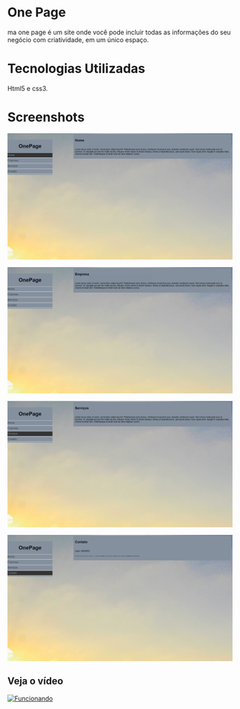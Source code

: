 # One Page
ma one page é um site onde você pode incluir todas as informações do seu negócio com criatividade, em um único espaço. 

# Tecnologias Utilizadas
Html5 e css3.
# Screenshots

![home](https://github.com/Alef011/Landing-Page/blob/master/OnePage/home.png)

![empresa](https://github.com/Alef011/Landing-Page/blob/master/OnePage/empresa.png)

![servicos](https://github.com/Alef011/Landing-Page/blob/master/OnePage/servico.png)

![contato](https://github.com/Alef011/Landing-Page/blob/master/OnePage/contato.png)

## Veja o vídeo

[![Funcionando](http://img.youtube.com/vi/NrpnkvXcFjM/0.jpg)](http://www.youtube.com/watch?v=NrpnkvXcFjM "Veja funcionando")

